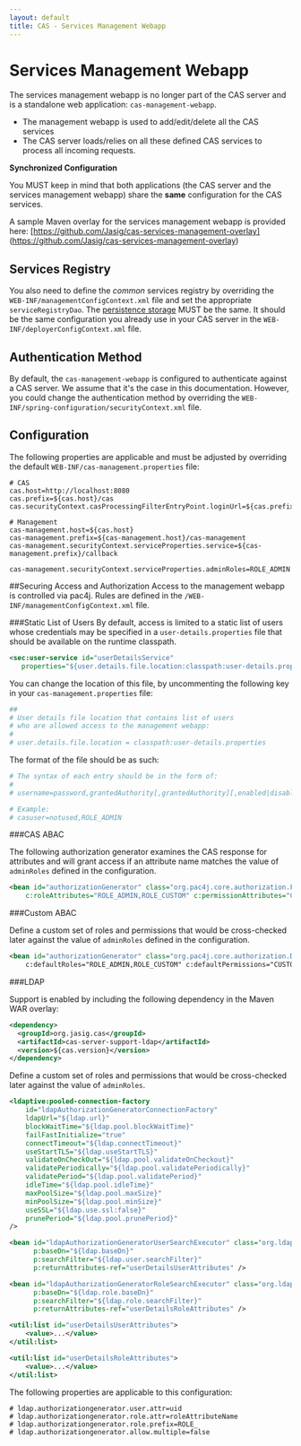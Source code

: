 ```yaml
---
layout: default
title: CAS - Services Management Webapp
---
```

# Services Management Webapp

The services management webapp is no longer part of the CAS server and
is a standalone web application: `cas-management-webapp`.

* The management webapp is used to add/edit/delete all the CAS services
* The CAS server loads/relies on all these defined CAS services to process all incoming requests.

<div class="alert alert-warning"><strong>Synchronized Configuration</strong><p>
You MUST keep in mind that both applications (the CAS server and the services management webapp)
share the <strong>same</strong> configuration for the CAS services.
</p></div>

A sample Maven overlay for the services management webapp is provided here: [https://github.com/Jasig/cas-services-management-overlay]
(https://github.com/Jasig/cas-services-management-overlay)

## Services Registry

You also need to define the *common* services registry by overriding the `WEB-INF/managementConfigContext.xml`
file and set the appropriate `serviceRegistryDao`. The [persistence storage](Service-Management.html) MUST be the same.
It should be the same configuration you already use in your CAS server in the `WEB-INF/deployerConfigContext.xml` file.

## Authentication Method

By default, the `cas-management-webapp` is configured to authenticate against a CAS server. We assume that it's the case in this 
documentation. However, you could change the authentication method by 
overriding the `WEB-INF/spring-configuration/securityContext.xml` file.

## Configuration
The following properties are applicable and must be adjusted by overriding the default `WEB-INF/cas-management.properties` file:

```properties
# CAS
cas.host=http://localhost:8080
cas.prefix=${cas.host}/cas
cas.securityContext.casProcessingFilterEntryPoint.loginUrl=${cas.prefix}/login

# Management
cas-management.host=${cas.host}
cas-management.prefix=${cas-management.host}/cas-management
cas-management.securityContext.serviceProperties.service=${cas-management.prefix}/callback

cas-management.securityContext.serviceProperties.adminRoles=ROLE_ADMIN
```

##Securing Access and Authorization
Access to the management webapp is controlled via pac4j. Rules are defined in 
the `/WEB-INF/managementConfigContext.xml` file.


###Static List of Users
By default, access is limited to a static list of users whose credentials may be specified in a `user-details.properties` 
file that should be available on the runtime classpath.

```xml
<sec:user-service id="userDetailsService"
   properties="${user.details.file.location:classpath:user-details.properties}" />
```

You can change the location of this file, by uncommenting the following key in your `cas-management.properties` file:

```bash
##
# User details file location that contains list of users
# who are allowed access to the management webapp:
#
# user.details.file.location = classpath:user-details.properties
```

The format of the file should be as such:

```bash
# The syntax of each entry should be in the form of:
#
# username=password,grantedAuthority[,grantedAuthority][,enabled|disabled]

# Example:
# casuser=notused,ROLE_ADMIN
```

###CAS ABAC

The following authorization generator examines the CAS response for attributes
and will grant access if an attribute name matches the value of `adminRoles` defined in the configuration.
 
```xml
<bean id="authorizationGenerator" class="org.pac4j.core.authorization.FromAttributesAuthorizationGenerator"
    c:roleAttributes="ROLE_ADMIN,ROLE_CUSTOM" c:permissionAttributes="CUSTOM_PERMISSION1,CUSTOM_PERMISSION2" />
```

###Custom ABAC

Define a custom set of roles and permissions that would be cross-checked later against the value of `adminRoles`
defined in the configuration.
 
```xml
<bean id="authorizationGenerator" class="org.pac4j.core.authorization.DefaultRolesPermissionsAuthorizationGenerator">
    c:defaultRoles="ROLE_ADMIN,ROLE_CUSTOM" c:defaultPermissions="CUSTOM_PERMISSION1,CUSTOM_PERMISSION2" />
```

###LDAP

Support is enabled by including the following dependency in the Maven WAR overlay:

```xml
<dependency>
  <groupId>org.jasig.cas</groupId>
  <artifactId>cas-server-support-ldap</artifactId>
  <version>${cas.version}</version>
</dependency>
```

Define a custom set of roles and permissions that would be cross-checked later against the value of `adminRoles`.
 
```xml
<ldaptive:pooled-connection-factory
    id="ldapAuthorizationGeneratorConnectionFactory"
    ldapUrl="${ldap.url}"
    blockWaitTime="${ldap.pool.blockWaitTime}"
    failFastInitialize="true"
    connectTimeout="${ldap.connectTimeout}"
    useStartTLS="${ldap.useStartTLS}"
    validateOnCheckOut="${ldap.pool.validateOnCheckout}"
    validatePeriodically="${ldap.pool.validatePeriodically}"
    validatePeriod="${ldap.pool.validatePeriod}"
    idleTime="${ldap.pool.idleTime}"
    maxPoolSize="${ldap.pool.maxSize}"
    minPoolSize="${ldap.pool.minSize}"
    useSSL="${ldap.use.ssl:false}"
    prunePeriod="${ldap.pool.prunePeriod}"
/>

<bean id="ldapAuthorizationGeneratorUserSearchExecutor" class="org.ldaptive.SearchExecutor"
      p:baseDn="${ldap.baseDn}"
      p:searchFilter="${ldap.user.searchFilter}"
      p:returnAttributes-ref="userDetailsUserAttributes" />

<bean id="ldapAuthorizationGeneratorRoleSearchExecutor" class="org.ldaptive.SearchExecutor"
      p:baseDn="${ldap.role.baseDn}"
      p:searchFilter="${ldap.role.searchFilter}"
      p:returnAttributes-ref="userDetailsRoleAttributes" />

<util:list id="userDetailsUserAttributes">
    <value>...</value>
</util:list>

<util:list id="userDetailsRoleAttributes">
    <value>...</value>
</util:list>
```

The following properties are applicable to this configuration:

```properties
# ldap.authorizationgenerator.user.attr=uid
# ldap.authorizationgenerator.role.attr=roleAttributeName
# ldap.authorizationgenerator.role.prefix=ROLE_
# ldap.authorizationgenerator.allow.multiple=false
```

